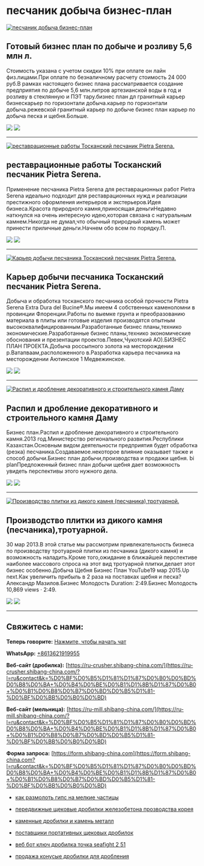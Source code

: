 # песчаник добыча бизнес-план

<a href="https://swt.shibang-china.com/?n=lxq&l=ru&img&k=%D0%BF%D0%B5%D1%81%D1%87%D0%B0%D0%BD%D0%B8%D0%BA+%D0%B4%D0%BE%D0%B1%D1%8B%D1%87%D0%B0+%D0%B1%D0%B8%D0%B7%D0%BD%D0%B5%D1%81-%D0%BF%D0%BB%D0%B0%D0%BD" target="_blank">![песчаник добыча бизнес-план](http://static.shibang-china.com/all-800x300/651.jpg)</a>

## Готовый бизнес план по добыче и розливу 5,6 млн л.
Стоимость указана с учетом скидки 10% при оплате он лайн физ.лицами.При оплате по безналичному расчету стоимость 24 000 руб.В рамках настоящего бизнес плана рассматривается создание предприятия по добыче 5,6 млн.литров артезианской воды в год и розливу в стеклянную и ПЭТ тару.бизнес план дл гранитный карьер бизнескарьер по горизонтали добыча.карьер по горизонтали добыча.режевской гранитный карьер по добыче бизнес план карьер по добыча песка и щебня.Больше.


<a href="https://whatsapp.shibangsoft.com/WhatsApp.php" target="_blank" title="WhatsApp">![](http://static.shibang-china.com/icon/whatsapp.png)</a> <a href="https://swt.shibang-china.com/?n=lxq&l=ru&icon&k=%D0%BF%D0%B5%D1%81%D1%87%D0%B0%D0%BD%D0%B8%D0%BA+%D0%B4%D0%BE%D0%B1%D1%8B%D1%87%D0%B0+%D0%B1%D0%B8%D0%B7%D0%BD%D0%B5%D1%81-%D0%BF%D0%BB%D0%B0%D0%BD" target="_blank">![](http://static.shibang-china.com/icon/chat-ru.png)</a>

---

<a href="https://swt.shibang-china.com/?n=lxq&l=ru&img&k=%D0%BF%D0%B5%D1%81%D1%87%D0%B0%D0%BD%D0%B8%D0%BA+%D0%B4%D0%BE%D0%B1%D1%8B%D1%87%D0%B0+%D0%B1%D0%B8%D0%B7%D0%BD%D0%B5%D1%81-%D0%BF%D0%BB%D0%B0%D0%BD" target="_blank">![реставрационные работы Тосканский песчаник Pietra Serena.](http://static.shibang-china.com/all-800x300/13.jpg)</a>

## реставрационные работы Тосканский песчаник Pietra Serena.
Применение песчаника Pietra Serena для реставрационных работ Pietra Serena идеально подходит для реставрационных нужд и реализации престижного оформления интерьеров и экстерьеров.Идея бизнеса.Красота природного камня,приносящая деньгиНедавно наткнулся на очень интересную идею,которая связана с натуральным камнем.Никогда не думал,что обычный природный камень может принести приличные деньги.Начнем обо всем по порядку.П.


<a href="https://whatsapp.shibangsoft.com/WhatsApp.php" target="_blank" title="WhatsApp">![](http://static.shibang-china.com/icon/whatsapp.png)</a> <a href="https://swt.shibang-china.com/?n=lxq&l=ru&icon&k=%D0%BF%D0%B5%D1%81%D1%87%D0%B0%D0%BD%D0%B8%D0%BA+%D0%B4%D0%BE%D0%B1%D1%8B%D1%87%D0%B0+%D0%B1%D0%B8%D0%B7%D0%BD%D0%B5%D1%81-%D0%BF%D0%BB%D0%B0%D0%BD" target="_blank">![](http://static.shibang-china.com/icon/chat-ru.png)</a>

---

<a href="https://swt.shibang-china.com/?n=lxq&l=ru&img&k=%D0%BF%D0%B5%D1%81%D1%87%D0%B0%D0%BD%D0%B8%D0%BA+%D0%B4%D0%BE%D0%B1%D1%8B%D1%87%D0%B0+%D0%B1%D0%B8%D0%B7%D0%BD%D0%B5%D1%81-%D0%BF%D0%BB%D0%B0%D0%BD" target="_blank">![Карьер добычи песчаника Тосканский песчаник Pietra Serena.](http://static.shibang-china.com/all-800x300/1142.jpg)</a>

## Карьер добычи песчаника Тосканский песчаник Pietra Serena.
Добыча и обработка тосканского песчаника особой прочности Pietra Serena Extra Dura del Bucine®.Мы имеем 4 собственных каменоломни в провинции Флоренции.Работы по выемке грунта и преобразованию материала в плиты или готовые изделия производятся опытным высококвалифицированным.Разработанные бизнес планы,технико экономические.Разработанные бизнес планы,технико экономические обоснования и презентации проектов.Певек,Чукотский АО).БИЗНЕС ПЛАН ПРОЕКТА.Добыча россыпного золота на месторождении р.Ватапваам,расположенного в.Разработка карьера песчаника на месторождении Аютинское 1 Медвежинское.


<a href="https://whatsapp.shibangsoft.com/WhatsApp.php" target="_blank" title="WhatsApp">![](http://static.shibang-china.com/icon/whatsapp.png)</a> <a href="https://swt.shibang-china.com/?n=lxq&l=ru&icon&k=%D0%BF%D0%B5%D1%81%D1%87%D0%B0%D0%BD%D0%B8%D0%BA+%D0%B4%D0%BE%D0%B1%D1%8B%D1%87%D0%B0+%D0%B1%D0%B8%D0%B7%D0%BD%D0%B5%D1%81-%D0%BF%D0%BB%D0%B0%D0%BD" target="_blank">![](http://static.shibang-china.com/icon/chat-ru.png)</a>

---

<a href="https://swt.shibang-china.com/?n=lxq&l=ru&img&k=%D0%BF%D0%B5%D1%81%D1%87%D0%B0%D0%BD%D0%B8%D0%BA+%D0%B4%D0%BE%D0%B1%D1%8B%D1%87%D0%B0+%D0%B1%D0%B8%D0%B7%D0%BD%D0%B5%D1%81-%D0%BF%D0%BB%D0%B0%D0%BD" target="_blank">![Распил и дробление декоративного и строительного камня Даму](http://static.shibang-china.com/all-800x300/1420.jpg)</a>

## Распил и дробление декоративного и строительного камня Даму
Бизнес план.Распил и дробление декоративного и строительного камня.2013 год.Министерство регионального развития.Республики Казахстан.Основным видом деятельности предприятия будет обработка (резка) песчаника.Создаваемое.некоторое влияние оказывает также и способ добычи.Бизнес план добычи,производства и продажи щебня. bi planПредложенный бизнес план добычи щебня дает возможность увидеть перспективы этого нужного дела.


<a href="https://whatsapp.shibangsoft.com/WhatsApp.php" target="_blank" title="WhatsApp">![](http://static.shibang-china.com/icon/whatsapp.png)</a> <a href="https://swt.shibang-china.com/?n=lxq&l=ru&icon&k=%D0%BF%D0%B5%D1%81%D1%87%D0%B0%D0%BD%D0%B8%D0%BA+%D0%B4%D0%BE%D0%B1%D1%8B%D1%87%D0%B0+%D0%B1%D0%B8%D0%B7%D0%BD%D0%B5%D1%81-%D0%BF%D0%BB%D0%B0%D0%BD" target="_blank">![](http://static.shibang-china.com/icon/chat-ru.png)</a>

---

<a href="https://swt.shibang-china.com/?n=lxq&l=ru&img&k=%D0%BF%D0%B5%D1%81%D1%87%D0%B0%D0%BD%D0%B8%D0%BA+%D0%B4%D0%BE%D0%B1%D1%8B%D1%87%D0%B0+%D0%B1%D0%B8%D0%B7%D0%BD%D0%B5%D1%81-%D0%BF%D0%BB%D0%B0%D0%BD" target="_blank">![Производство плитки из дикого камня (песчаника),тротуарной.](http://static.shibang-china.com/all-800x300/431.jpg)</a>

## Производство плитки из дикого камня (песчаника),тротуарной.
30 мар 2013.В этой статье мы рассмотрим привлекательность бизнеса по производству тротуарной плитки из песчаника (дикого камня) и возможность наладить.Кроме того,ожидание в ближайшей перспективе наиболее массового спроса на этот вид тротуарной плитки,делает этот бизнес особенно.Добыча Щебня Бизнес План YouTube19 мар 2015.Up next.Как увеличить прибыль в 2 раза на поставках щебня и песка? Александр Мазилов.Бизнес Молодость Duration: 2:49.Бизнес Молодость 10,869 views · 2:49.


<a href="https://whatsapp.shibangsoft.com/WhatsApp.php" target="_blank" title="WhatsApp">![](http://static.shibang-china.com/icon/whatsapp.png)</a> <a href="https://swt.shibang-china.com/?l=ru&icon&k=%D0%BF%D0%B5%D1%81%D1%87%D0%B0%D0%BD%D0%B8%D0%BA+%D0%B4%D0%BE%D0%B1%D1%8B%D1%87%D0%B0+%D0%B1%D0%B8%D0%B7%D0%BD%D0%B5%D1%81-%D0%BF%D0%BB%D0%B0%D0%BD" target="_blank">![](http://static.shibang-china.com/icon/chat-ru.png)</a>

---
## Свяжитесь с нами:

**Теперь говорите:** [Нажмите, чтобы начать чат](https://swt.shibang-china.com?l=ru&contact&k=%D0%BF%D0%B5%D1%81%D1%87%D0%B0%D0%BD%D0%B8%D0%BA+%D0%B4%D0%BE%D0%B1%D1%8B%D1%87%D0%B0+%D0%B1%D0%B8%D0%B7%D0%BD%D0%B5%D1%81-%D0%BF%D0%BB%D0%B0%D0%BD)

**WhatsApp:**  [+8613621919955](https://whatsapp.shibangsoft.com/WhatsApp.php)

**Веб-сайт (дробилка):** [https://ru-crusher.shibang-china.com/](https://ru-crusher.shibang-china.com/?l=ru&contact&k=%D0%BF%D0%B5%D1%81%D1%87%D0%B0%D0%BD%D0%B8%D0%BA+%D0%B4%D0%BE%D0%B1%D1%8B%D1%87%D0%B0+%D0%B1%D0%B8%D0%B7%D0%BD%D0%B5%D1%81-%D0%BF%D0%BB%D0%B0%D0%BD)

**Веб-сайт (мельница):** [https://ru-mill.shibang-china.com/](https://ru-mill.shibang-china.com/?l=ru&contact&k=%D0%BF%D0%B5%D1%81%D1%87%D0%B0%D0%BD%D0%B8%D0%BA+%D0%B4%D0%BE%D0%B1%D1%8B%D1%87%D0%B0+%D0%B1%D0%B8%D0%B7%D0%BD%D0%B5%D1%81-%D0%BF%D0%BB%D0%B0%D0%BD)

**Форма запроса:** [https://form.shibang-china.com](https://form.shibang-china.com?l=ru&contact&k=%D0%BF%D0%B5%D1%81%D1%87%D0%B0%D0%BD%D0%B8%D0%BA+%D0%B4%D0%BE%D0%B1%D1%8B%D1%87%D0%B0+%D0%B1%D0%B8%D0%B7%D0%BD%D0%B5%D1%81-%D0%BF%D0%BB%D0%B0%D0%BD)

* [как размолоть гипс на мелкие частицы](../51/%D0%BA%D0%B0%D0%BA%20%D1%80%D0%B0%D0%B7%D0%BC%D0%BE%D0%BB%D0%BE%D1%82%D1%8C%20%D0%B3%D0%B8%D0%BF%D1%81%20%D0%BD%D0%B0%20%D0%BC%D0%B5%D0%BB%D0%BA%D0%B8%D0%B5%20%D1%87%D0%B0%D1%81%D1%82%D0%B8%D1%86%D1%8B.md)

* [передвижные щековые дробилки железобетона прозводства корея](../54/%D0%BF%D0%B5%D1%80%D0%B5%D0%B4%D0%B2%D0%B8%D0%B6%D0%BD%D1%8B%D0%B5%20%D1%89%D0%B5%D0%BA%D0%BE%D0%B2%D1%8B%D0%B5%20%D0%B4%D1%80%D0%BE%D0%B1%D0%B8%D0%BB%D0%BA%D0%B8%20%D0%B6%D0%B5%D0%BB%D0%B5%D0%B7%D0%BE%D0%B1%D0%B5%D1%82%D0%BE%D0%BD%D0%B0%20%D0%BF%D1%80%D0%BE%D0%B7%D0%B2%D0%BE%D0%B4%D1%81%D1%82%D0%B2%D0%B0%20%D0%BA%D0%BE%D1%80%D0%B5%D1%8F.md)

* [каменные дробилки и камень металл](../55/%D0%BA%D0%B0%D0%BC%D0%B5%D0%BD%D0%BD%D1%8B%D0%B5%20%D0%B4%D1%80%D0%BE%D0%B1%D0%B8%D0%BB%D0%BA%D0%B8%20%D0%B8%20%D0%BA%D0%B0%D0%BC%D0%B5%D0%BD%D1%8C%20%D0%BC%D0%B5%D1%82%D0%B0%D0%BB%D0%BB.md)

* [поставщики портативных щековых дробилок](../55/%D0%BF%D0%BE%D1%81%D1%82%D0%B0%D0%B2%D1%89%D0%B8%D0%BA%D0%B8%20%D0%BF%D0%BE%D1%80%D1%82%D0%B0%D1%82%D0%B8%D0%B2%D0%BD%D1%8B%D1%85%20%D1%89%D0%B5%D0%BA%D0%BE%D0%B2%D1%8B%D1%85%20%D0%B4%D1%80%D0%BE%D0%B1%D0%B8%D0%BB%D0%BE%D0%BA.md)

* [веб бот ключ дробилка точка seafight 2 51](../60/%D0%B2%D0%B5%D0%B1%20%D0%B1%D0%BE%D1%82%20%D0%BA%D0%BB%D1%8E%D1%87%20%D0%B4%D1%80%D0%BE%D0%B1%D0%B8%D0%BB%D0%BA%D0%B0%20%D1%82%D0%BE%D1%87%D0%BA%D0%B0%20seafight%202%2051.md)

* [продажа конусые дробилки для дробления](../52/%D0%BF%D1%80%D0%BE%D0%B4%D0%B0%D0%B6%D0%B0%20%D0%BA%D0%BE%D0%BD%D1%83%D1%81%D1%8B%D0%B5%20%D0%B4%D1%80%D0%BE%D0%B1%D0%B8%D0%BB%D0%BA%D0%B8%20%D0%B4%D0%BB%D1%8F%20%D0%B4%D1%80%D0%BE%D0%B1%D0%BB%D0%B5%D0%BD%D0%B8%D1%8F.md)